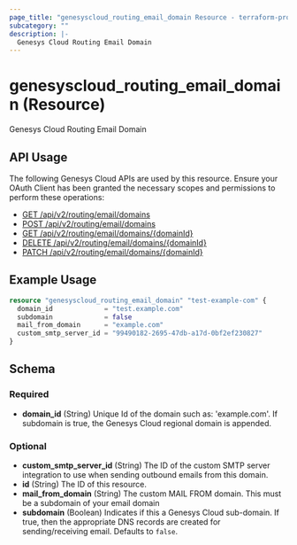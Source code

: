 ```yaml
---
page_title: "genesyscloud_routing_email_domain Resource - terraform-provider-genesyscloud"
subcategory: ""
description: |-
  Genesys Cloud Routing Email Domain
---
```

# genesyscloud_routing_email_domain (Resource)

Genesys Cloud Routing Email Domain

## API Usage
The following Genesys Cloud APIs are used by this resource. Ensure your OAuth Client has been granted the necessary scopes and permissions to perform these operations:

* [GET /api/v2/routing/email/domains](https://developer.mypurecloud.com/api/rest/v2/routing/#get-api-v2-routing-email-domains)
* [POST /api/v2/routing/email/domains](https://developer.mypurecloud.com/api/rest/v2/routing/#post-api-v2-routing-email-domains)
* [GET /api/v2/routing/email/domains/{domainId}](https://developer.mypurecloud.com/api/rest/v2/routing/#get-api-v2-routing-email-domains--domainId-)
* [DELETE /api/v2/routing/email/domains/{domainId}](https://developer.mypurecloud.com/api/rest/v2/routing/#delete-api-v2-routing-email-domains--domainId-)
* [PATCH /api/v2/routing/email/domains/{domainId}](https://developer.mypurecloud.com/api/rest/v2/routing/#patch-api-v2-routing-email-domains--domainId-)

## Example Usage

```terraform
resource "genesyscloud_routing_email_domain" "test-example-com" {
  domain_id             = "test.example.com"
  subdomain             = false
  mail_from_domain      = "example.com"
  custom_smtp_server_id = "99490182-2695-47db-a17d-0bf2ef230827"
}
```

<!-- schema generated by tfplugindocs -->
## Schema

### Required

- **domain_id** (String) Unique Id of the domain such as: 'example.com'. If subdomain is true, the Genesys Cloud regional domain is appended.

### Optional

- **custom_smtp_server_id** (String) The ID of the custom SMTP server integration to use when sending outbound emails from this domain.
- **id** (String) The ID of this resource.
- **mail_from_domain** (String) The custom MAIL FROM domain. This must be a subdomain of your email domain
- **subdomain** (Boolean) Indicates if this a Genesys Cloud sub-domain. If true, then the appropriate DNS records are created for sending/receiving email. Defaults to `false`.

